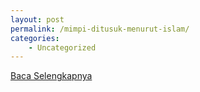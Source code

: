 ```yaml
---
layout: post
permalink: /mimpi-ditusuk-menurut-islam/
categories:
    - Uncategorized
---
```


[Baca Selengkapnya](/07)